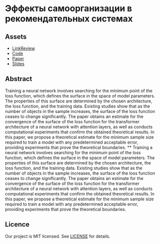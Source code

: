 # Эффекты самоорганизации в рекомендательных системах

## Assets

- [LinkReview](link_review.md)
- [Code](code)
- [Paper](paper)
- [Slides](slides)

## Abstract

Training a neural network involves searching for the minimum point of the loss function, which defines the surface in the space of model parameters. The properties of this surface are determined by the chosen architecture, the loss function, and the training data. Existing studies show that as the number of objects in the sample increases, the surface of the loss function ceases to change significantly. The paper obtains an estimate for the convergence of the surface of the loss function for the transformer architecture of a neural network with attention layers, as well as conducts computational experiments that confirm the obtained theoretical results. In this paper, we propose a theoretical estimate for the minimum sample size required to train a model with any predetermined acceptable error, providing experiments that prove the theoretical boundaries.
**
Training a neural network involves searching for the minimum point of the loss function, which defines the surface in the space of model parameters. The properties of this surface are determined by the chosen architecture, the loss function, and the training data. Existing studies show that as the number of objects in the sample increases, the surface of the loss function ceases to change significantly. The paper obtains an estimate for the convergence of the surface of the loss function for the transformer architecture of a neural network with attention layers, as well as conducts computational experiments that confirm the obtained theoretical results. In this paper, we propose a theoretical estimate for the minimum sample size required to train a model with any predetermined acceptable error, providing experiments that prove the theoretical boundaries.

## Licence

Our project is MIT licensed. See [LICENSE](LICENSE) for details.
